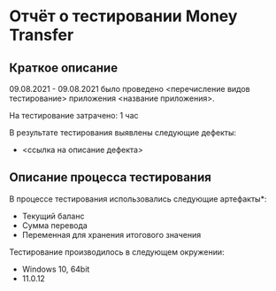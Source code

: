 # Отчёт о тестировании Money Transfer

## Краткое описание

09.08.2021 - 09.08.2021 было проведено <перечисление видов тестирование> приложения <название приложения>.

На тестирование затрачено: 1 час

В результате тестирования выявлены следующие дефекты:
* <ссылка на описание дефекта>

## Описание процесса тестирования

В процессе тестирования использовались следующие артефакты*:
* Текущий баланс 
* Сумма перевода
* Переменная для хранения итогового значения

Тестирование производилось в следующем окружении:
* Windows 10, 64bit
* 11.0.12
